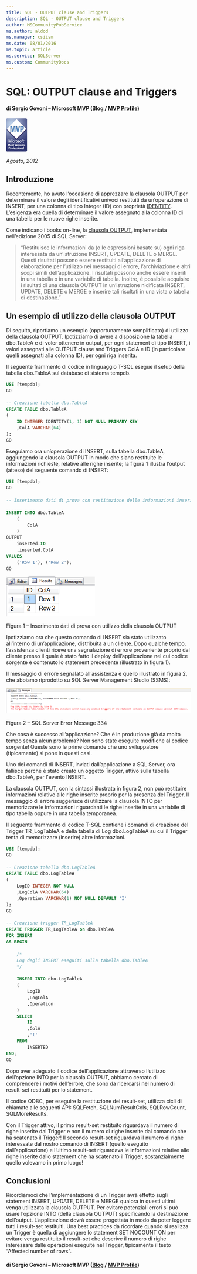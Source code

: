 ```yaml
---
title: SQL - OUTPUT clause and Triggers
description: SQL - OUTPUT clause and Triggers
author: MSCommunityPubService
ms.author: aldod
ms.manager: csiism
ms.date: 08/01/2016
ms.topic: article
ms.service: SQLServer
ms.custom: CommunityDocs
---
```


# SQL: OUTPUT clause and Triggers

#### di Sergio Govoni – Microsoft MVP ([Blog](http://community.ugiss.org/blogs/sgovoni) / [MVP Profile](http://mvp.microsoft.com/profiles/Sergio.Govoni))

![](./img/SQL-OUTPUT-clause-e-triggers/image1.png)


*Agosto, 2012*

Introduzione
------------

Recentemente, ho avuto l’occasione di apprezzare la clausola OUTPUT per
determinare il valore degli identificativi univoci restituiti da
un’operazione di INSERT, per una colonna di tipo Integer (ID) con
proprietà
[IDENTITY](http://msdn.microsoft.com/en-us/library/aa933196(v=sql.80).aspx).
L’esigenza era quella di determinare il valore assegnato alla colonna ID
di una tabella per le nuove righe inserite.

Come indicano i books on-line, la [clausola
OUTPUT](http://msdn.microsoft.com/en-us/library/ms177564.aspx),
implementata nell’edizione 2005 di SQL Server:

> “Restituisce le informazioni da (o le espressioni basate su) ogni
    riga interessata da un’istruzione INSERT, UPDATE, DELETE o MERGE.
    Questi risultati possono essere restituiti all’applicazione di
    elaborazione per l’utilizzo nei messaggi di errore, l’archiviazione
    e altri scopi simili dell’applicazione. I risultati possono anche
    essere inseriti in una tabella o in una variabile di tabella.
    Inoltre, è possibile acquisire i risultati di una clausola OUTPUT in
    un’istruzione nidificata INSERT, UPDATE, DELETE o MERGE e inserire
    tali risultati in una vista o tabella di destinazione.”

Un esempio di utilizzo della clausola OUTPUT
--------------------------------------------

Di seguito, riportiamo un esempio (opportunamente semplificato) di
utilizzo della clausola OUTPUT. Ipotizziamo di avere a disposizione la
tabella dbo.TableA e di voler ottenere in output, per ogni statement di
tipo INSERT, i valori assegnati alle OUTPUT clause and Triggers ColA e ID (in particolare
quelli assegnati alla colonna ID), per ogni riga inserita.

Il seguente frammento di codice in linguaggio T-SQL esegue il setup
della tabella dbo.TableA sul database di sistema tempdb.

```SQL
USE [tempdb];
GO

-- Creazione tabella dbo.TableA
CREATE TABLE dbo.TableA
(
    ID INTEGER IDENTITY(1, 1) NOT NULL PRIMARY KEY
    ,ColA VARCHAR(64)
);
GO
```

Eseguiamo ora un’operazione di INSERT, sulla tabella dbo.TableA,
aggiungendo la clausola OUTPUT in modo che siano restituite le
informazioni richieste, relative alle righe inserite; la figura 1
illustra l’output (atteso) del seguente comando di INSERT:

```SQL
USE [tempdb];
GO

-- Inserimento dati di prova con restituzione delle informazioni inserite

INSERT INTO dbo.TableA
    (
        ColA
    )
OUTPUT
    inserted.ID
    ,inserted.ColA
VALUES
    ('Row 1'), ('Row 2');
GO
```

![](./img/SQL-OUTPUT-clause-e-triggers/image2.png)

Figura 1 – Inserimento dati di prova con utilizzo della clausola OUTPUT

Ipotizziamo ora che questo comando di INSERT sia stato utilizzato
all’interno di un’applicazione, distribuita a un cliente. Dopo qualche
tempo, l’assistenza clienti riceve una segnalazione di errore
proveniente proprio dal cliente presso il quale è stato fatto il deploy
dell’applicazione nel cui codice sorgente è contenuto lo statement
precedente (illustrato in figura 1).

Il messaggio di errore segnalato all’assistenza è quello illustrato in
figura 2, che abbiamo riprodotto su SQL Server Management Studio (SSMS):

![](./img/SQL-OUTPUT-clause-e-triggers/image3.png)

Figura 2 – SQL Server Error Message 334

Che cosa è successo all’applicazione? Che è in produzione già da molto
tempo senza alcun problema? Non sono state eseguite modifiche al codice
sorgente! Queste sono le prime domande che uno sviluppatore
(tipicamente) si pone in questi casi.

Uno dei comandi di INSERT, inviati dall’applicazione a SQL Server, ora
fallisce perché è stato creato un oggetto Trigger, attivo sulla tabella
dbo.TableA, per l'evento INSERT.

La clausola OUTPUT, con la sintassi illustrata in figura 2, non può
restituire informazioni relative alle righe inserite proprio per la
presenza del Trigger. Il messaggio di errore suggerisce di utilizzare la
clausola INTO per memorizzare le informazioni riguardanti le righe
inserite in una variabile di tipo tabella oppure in una tabella
temporanea.

Il seguente frammento di codice T-SQL contiene i comandi di creazione
del Trigger TR\_LogTableA e della tabella di Log dbo.LogTableA su cui il
Trigger tenta di memorizzare (inserire) altre informazioni.

```SQL
USE [tempdb];
GO

-- Creazione tabella dbo.LogTableA
CREATE TABLE dbo.LogTableA
(
    LogID INTEGER NOT NULL
    ,LogColA VARCHAR(64)
    ,Operation VARCHAR(1) NOT NULL DEFAULT 'I'
);
GO

-- Creazione trigger TR_LogTableA
CREATE TRIGGER TR_LogTableA on dbo.TableA
FOR INSERT
AS BEGIN

    /*
    Log degli INSERT eseguiti sulla tabella dbo.TableA
    */

    INSERT INTO dbo.LogTableA
    (
        LogID
        ,LogColA
        ,Operation
    )
    SELECT
        ID
        ,ColA
        ,'I'
    FROM
        INSERTED
END;
GO
```
Dopo aver adeguato il codice dell’applicazione attraverso l’utilizzo
dell’opzione INTO per la clausola OUTPUT, abbiamo cercato di comprendere
i motivi dell’errore, che sono da ricercarsi nel numero di result-set
restituiti per lo statement.

Il codice ODBC, per eseguire la restituzione dei result-set, utilizza
cicli di chiamate alle seguenti API: SQLFetch, SQLNumResultCols,
SQLRowCount, SQLMoreResults.

Con il Trigger attivo, il primo result-set restituito riguardava il
numero di righe inserite dal Trigger e non il numero di righe inserite
dal comando che ha scatenato il Trigger! Il secondo result-set
riguardava il numero di righe interessate dal nostro comando di INSERT
(quello eseguito dall’applicazione) e l’ultimo result-set riguardava le
informazioni relative alle righe inserite dallo statement che ha
scatenato il Trigger, sostanzialmente quello volevamo in primo luogo!

Conclusioni
-----------

Ricordiamoci che l’implementazione di un Trigger avrà effetto sugli
statement INSERT, UPDATE, DELETE e MERGE qualora in questi ultimi venga
utilizzata la clausola OUTPUT. Per evitare potenziali errori si può
usare l’opzione INTO (della clausola OUTPUT) specificando la
destinazione dell’output. L’applicazione dovrà essere progettata in modo
da poter leggere tutti i result-set restituiti. Una best practices da
ricordare quando si realizza un Trigger è quella di aggiungere lo
statement SET NOCOUNT ON per evitare venga restituito il result-set che
descrive il numero di righe interessare dalle operazioni eseguite nel
Trigger, tipicamente il testo “Affected number of rows”.

#### di Sergio Govoni – Microsoft MVP ([Blog](http://community.ugiss.org/blogs/sgovoni) / [MVP Profile](http://mvp.microsoft.com/profiles/Sergio.Govoni))




